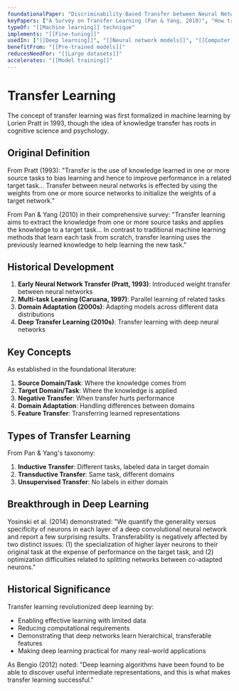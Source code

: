 ```yaml
---
foundationalPaper: "Discriminability-Based Transfer between Neural Networks (Pratt, 1993)"
keyPapers: ["A Survey on Transfer Learning (Pan & Yang, 2010)", "How transferable are features in deep neural networks? (Yosinski et al., 2014)", "Deep Learning of Representations for Unsupervised and Transfer Learning (Bengio, 2012)"]
typeOf: "[[Machine learning]] technique"
implements: "[[Fine-tuning]]"
usedIn: ["[[Deep learning]]", "[[Neural network models]]", "[[Computer vision]]", "[[Natural Language Processing]]"]
benefitFrom: "[[Pre-trained models]]"
reducesNeedFor: "[[Large datasets]]"
accelerates: "[[Model training]]"
---
```


# Transfer Learning

The concept of transfer learning was first formalized in machine learning by Lorien Pratt in 1993, though the idea of knowledge transfer has roots in cognitive science and psychology.

## Original Definition

From Pratt (1993):
"Transfer is the use of knowledge learned in one or more source tasks to bias learning and hence to improve performance in a related target task... Transfer between neural networks is effected by using the weights from one or more source networks to initialize the weights of a target network."

From Pan & Yang (2010) in their comprehensive survey:
"Transfer learning aims to extract the knowledge from one or more source tasks and applies the knowledge to a target task... In contrast to traditional machine learning methods that learn each task from scratch, transfer learning uses the previously learned knowledge to help learning the new task."

## Historical Development

1. **Early Neural Network Transfer (Pratt, 1993)**: Introduced weight transfer between neural networks
2. **Multi-task Learning (Caruana, 1997)**: Parallel learning of related tasks
3. **Domain Adaptation (2000s)**: Adapting models across different data distributions
4. **Deep Transfer Learning (2010s)**: Transfer learning with deep neural networks

## Key Concepts

As established in the foundational literature:
1. **Source Domain/Task**: Where the knowledge comes from
2. **Target Domain/Task**: Where the knowledge is applied
3. **Negative Transfer**: When transfer hurts performance
4. **Domain Adaptation**: Handling differences between domains
5. **Feature Transfer**: Transferring learned representations

## Types of Transfer Learning

From Pan & Yang's taxonomy:
1. **Inductive Transfer**: Different tasks, labeled data in target domain
2. **Transductive Transfer**: Same task, different domains
3. **Unsupervised Transfer**: No labels in either domain

## Breakthrough in Deep Learning

Yosinski et al. (2014) demonstrated:
"We quantify the generality versus specificity of neurons in each layer of a deep convolutional neural network and report a few surprising results. Transferability is negatively affected by two distinct issues: (1) the specialization of higher layer neurons to their original task at the expense of performance on the target task, and (2) optimization difficulties related to splitting networks between co-adapted neurons."

## Historical Significance

Transfer learning revolutionized deep learning by:
- Enabling effective learning with limited data
- Reducing computational requirements
- Demonstrating that deep networks learn hierarchical, transferable features
- Making deep learning practical for many real-world applications

As Bengio (2012) noted: "Deep learning algorithms have been found to be able to discover useful intermediate representations, and this is what makes transfer learning successful."
